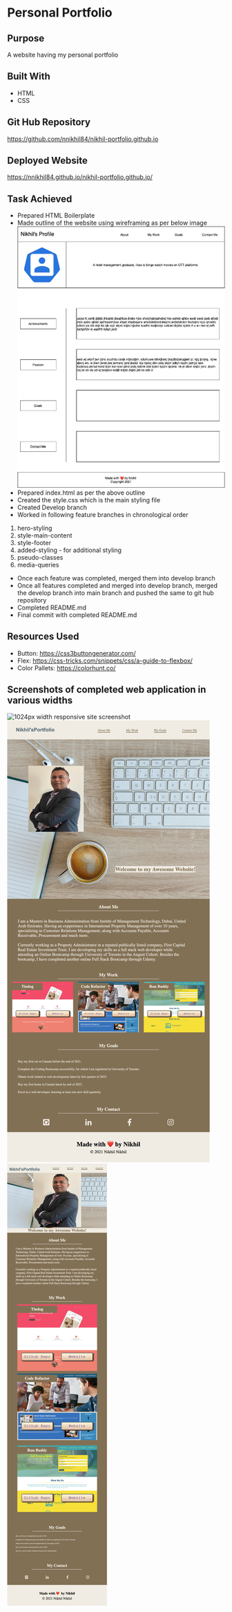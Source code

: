 # Personal Portfolio

## Purpose
A website having my personal portfolio 

## Built With
* HTML
* CSS

## Git Hub Repository
https://github.com/nnikhil84/nikhil-portfolio.github.io

## Deployed Website
https://nnikhil84.github.io/nikhil-portfolio.github.io/

## Task Achieved
* Prepared HTML Boilerplate
* Made outline of the website using wireframing as per below image
![Wireframe used to outline website](./assets/images/portfolio-wireframe.jpg)
* Prepared index.html as per the above outline
* Created the style.css which is the main styling file
* Created Develop branch
* Worked in following feature branches in chronological order
1. hero-styling
2. style-main-content
3. style-footer
4. added-styling - for additional styling 
5. pseudo-classes
6. media-queries
* Once each feature was completed, merged them into develop branch
* Once all features completed and merged into develop branch, merged the develop branch into main branch and pushed the same to git hub repository
* Completed README.md
* Final commit with completed README.md 

## Resources Used
* Button: https://css3buttongenerator.com/
* Flex: https://css-tricks.com/snippets/css/a-guide-to-flexbox/
* Color Pallets: https://colorhunt.co/

## Screenshots of completed web application in various widths
![1024px width responsive site screenshot](./assets/images/1024px-responsive.png)
![768px width responsive site screenshot](./assets/images/ipad-responsive.png)
![375px width responsive site screenshot](./assets/images/iphone-responsive.png)
